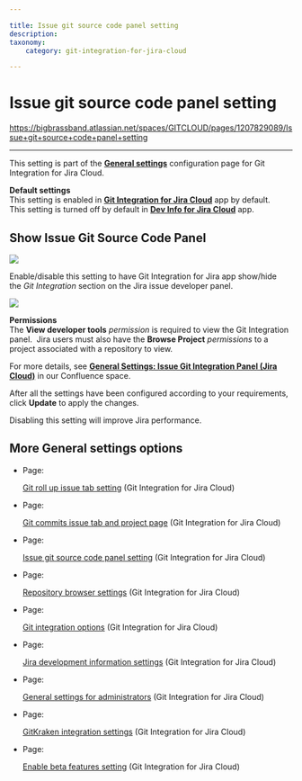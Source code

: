 ```yaml
---

title: Issue git source code panel setting
description:
taxonomy:
    category: git-integration-for-jira-cloud

---
```


# Issue git source code panel setting

<https://bigbrassband.atlassian.net/spaces/GITCLOUD/pages/1207829089/Issue+git+source+code+panel+setting>

* * *

This setting is part of the [**General settings**](/wiki/spaces/GITCLOUD/pages/781942911/General+Settings) configuration page for Git Integration for Jira Cloud.

**Default settings**  
This setting is enabled in [**Git Integration for Jira Cloud**](https://marketplace.atlassian.com/apps/4984/git-integration-for-jira?tab=overview&hosting=cloud) app by default.  
This setting is turned off by default in [**Dev Info for Jira Cloud**](https://marketplace.atlassian.com/apps/1219270/dev-info-for-jira?hosting=cloud&tab=overview) app.

## Show Issue Git Source Code Panel

![](https://bigbrassband.atlassian.net/wiki/download/thumbnails/1207829089/gitcloud-gencfg-show-issue-dev-panel.png?version=1&modificationDate=1645096774484&cacheVersion=1&api=v2&width=680&height=215)

Enable/disable this setting to have Git Integration for Jira app show/hide the _Git Integration_ section on the Jira issue developer panel.

![](https://bigbrassband.atlassian.net/wiki/download/attachments/1207829089/image-20201209-092001.png?version=1&modificationDate=1613298480863&cacheVersion=1&api=v2)

**Permissions**  
The **View developer tools** _permission_ is required to view the Git Integration panel.  Jira users must also have the **Browse Project** _permissions_ to a project associated with a repository to view.

  
For more details, see [**General Settings: Issue Git Integration Panel (Jira Cloud)**](http://link.bigbrassband.com/jira-gitcloud-issue-git-source-code-panel) in our Confluence space.

After all the settings have been configured according to your requirements, click **Update** to apply the changes.

Disabling this setting will improve Jira performance.

## More General settings options

*   Page:
    
    [Git roll up issue tab setting](/wiki/spaces/GITCLOUD/pages/1207796128/Git+roll+up+issue+tab+setting) (Git Integration for Jira Cloud)
    
*   Page:
    
    [Git commits issue tab and project page](/wiki/spaces/GITCLOUD/pages/1207829071/Git+commits+issue+tab+and+project+page) (Git Integration for Jira Cloud)
    
*   Page:
    
    [Issue git source code panel setting](/wiki/spaces/GITCLOUD/pages/1207829089/Issue+git+source+code+panel+setting) (Git Integration for Jira Cloud)
    
*   Page:
    
    [Repository browser settings](/wiki/spaces/GITCLOUD/pages/1207829111/Repository+browser+settings) (Git Integration for Jira Cloud)
    
*   Page:
    
    [Git integration options](/wiki/spaces/GITCLOUD/pages/1207829137/Git+integration+options) (Git Integration for Jira Cloud)
    
*   Page:
    
    [Jira development information settings](/wiki/spaces/GITCLOUD/pages/1207796181/Jira+development+information+settings) (Git Integration for Jira Cloud)
    
*   Page:
    
    [General settings for administrators](/wiki/spaces/GITCLOUD/pages/1923025087/General+settings+for+administrators) (Git Integration for Jira Cloud)
    
*   Page:
    
    [GitKraken integration settings](/wiki/spaces/GITCLOUD/pages/1980563563/GitKraken+integration+settings) (Git Integration for Jira Cloud)
    
*   Page:
    
    [Enable beta features setting](/wiki/spaces/GITCLOUD/pages/2070216724/Enable+beta+features+setting) (Git Integration for Jira Cloud)